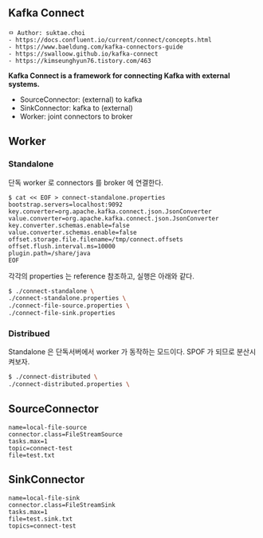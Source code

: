 ## Kafka Connect

```
ㅁ Author: suktae.choi
- https://docs.confluent.io/current/connect/concepts.html
- https://www.baeldung.com/kafka-connectors-guide
- https://swalloow.github.io/kafka-connect
- https://kimseunghyun76.tistory.com/463
```

**Kafka Connect is a framework for connecting Kafka with external systems.**

- SourceConnector: (external) to kafka
- SinkConnector: kafka to (external)
- Worker: joint connectors to broker

## Worker

### Standalone

단독 worker 로 connectors 를 broker 에 연결한다.

```properties
$ cat << EOF > connect-standalone.properties
bootstrap.servers=localhost:9092
key.converter=org.apache.kafka.connect.json.JsonConverter
value.converter=org.apache.kafka.connect.json.JsonConverter
key.converter.schemas.enable=false
value.converter.schemas.enable=false
offset.storage.file.filename=/tmp/connect.offsets
offset.flush.interval.ms=10000
plugin.path=/share/java
EOF
```

각각의 properties 는 reference 참조하고, 실행은 아래와 같다.

```bash
$ ./connect-standalone \
./connect-standalone.properties \
./connect-file-source.properties \
./connect-file-sink.properties
```

### Distribued

Standalone 은 단독서버에서 worker 가 동작하는 모드이다. SPOF 가 되므로 분산시켜보자.

```bash
$ ./connect-distributed \
./connect-distributed.properties \
```

## SourceConnector

```properties
name=local-file-source
connector.class=FileStreamSource
tasks.max=1
topic=connect-test
file=test.txt
```

## SinkConnector

```properties
name=local-file-sink
connector.class=FileStreamSink
tasks.max=1
file=test.sink.txt
topics=connect-test
```